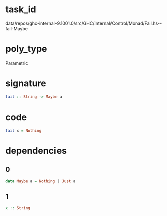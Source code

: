 
# task_id
data/repos/ghc-internal-9.1001.0/src/GHC/Internal/Control/Monad/Fail.hs--fail-Maybe

# poly_type
Parametric

# signature
```haskell
fail :: String -> Maybe a
```   

# code
```haskell
fail x = Nothing
```

# dependencies
## 0
```haskell
data Maybe a = Nothing | Just a
```
## 1
```haskell
x :: String
```